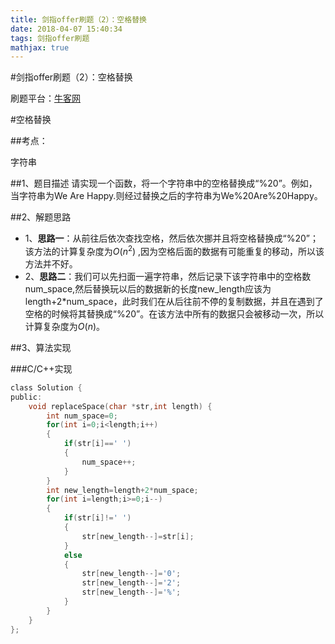 ```yaml
---
title: 剑指offer刷题（2）：空格替换
date: 2018-04-07 15:40:34
tags: 剑指offer刷题
mathjax: true
---
```


#剑指offer刷题（2）：空格替换

刷题平台：[牛客网](https://www.nowcoder.com/ta/coding-interviews "")


<!--more-->
#空格替换

##考点：

字符串

##1、题目描述
请实现一个函数，将一个字符串中的空格替换成“%20”。例如，当字符串为We Are Happy.则经过替换之后的字符串为We%20Are%20Happy。



##2、解题思路

- 1、**思路一**：从前往后依次查找空格，然后依次挪并且将空格替换成“%20”；该方法的计算复杂度为$O( n^2 )$
,因为空格后面的数据有可能重复的移动，所以该方法并不好。
- 2、**思路二**：我们可以先扫面一遍字符串，然后记录下该字符串中的空格数num_space,然后替换玩以后的数据新的长度new_length应该为length+2*num_space，此时我们在从后往前不停的复制数据，并且在遇到了空格的时候将其替换成“%20”。在该方法中所有的数据只会被移动一次，所以计算复杂度为$O(n)$。



##3、算法实现

###C/C++实现
```c
class Solution {
public:
	void replaceSpace(char *str,int length) {
        int num_space=0;
        for(int i=0;i<length;i++)
        {
            if(str[i]==' ')
            {
                num_space++;
            }
        }
        int new_length=length+2*num_space;
        for(int i=length;i>=0;i--)
        {
            if(str[i]!=' ')
            {
                str[new_length--]=str[i];
            }
            else
            {
                str[new_length--]='0';
                str[new_length--]='2';
                str[new_length--]='%';
            }
        }
	}
};
```


